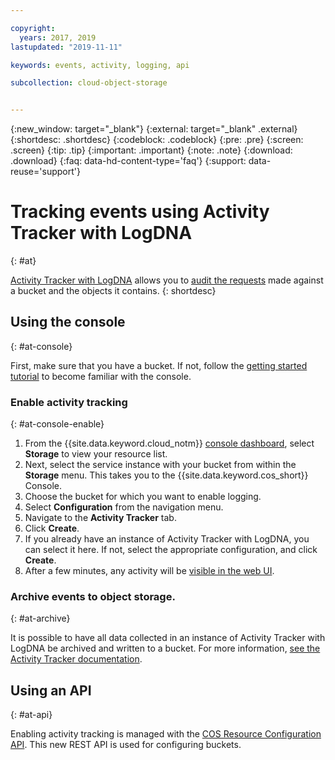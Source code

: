 ```yaml
---

copyright:
  years: 2017, 2019
lastupdated: "2019-11-11"

keywords: events, activity, logging, api

subcollection: cloud-object-storage


---
```

{:new_window: target="_blank"}
{:external: target="_blank" .external}
{:shortdesc: .shortdesc}
{:codeblock: .codeblock}
{:pre: .pre}
{:screen: .screen}
{:tip: .tip}
{:important: .important}
{:note: .note}
{:download: .download} 
{:faq: data-hd-content-type='faq'}
{:support: data-reuse='support'}

# Tracking events using Activity Tracker with LogDNA
{: #at}

[Activity Tracker with LogDNA](/docs/Activity-Tracker-with-LogDNA?topic=Activity-Tracker-with-LogDNA-getting-started) allows you to [audit the requests](/docs/cloud-object-storage?topic=cloud-object-storage-at-events) made against a bucket and the objects it contains.
{: shortdesc}

## Using the console
{: #at-console}

First, make sure that you have a bucket. If not, follow the [getting started tutorial](/docs/cloud-object-storage?topic=cloud-object-storage-getting-started-cloud-object-storage) to become familiar with the console. 

### Enable activity tracking
{: #at-console-enable}

1. From the {{site.data.keyword.cloud_notm}} [console dashboard](https://cloud.ibm.com/), select **Storage** to view your resource list.
2. Next, select the service instance with your bucket from within the **Storage** menu. This takes you to the {{site.data.keyword.cos_short}} Console.
3. Choose the bucket for which you want to enable logging.
4. Select **Configuration** from the navigation menu.
5. Navigate to the **Activity Tracker** tab.
6. Click **Create**.
7. If you already have an instance of Activity Tracker with LogDNA, you can select it here.  If not, select the appropriate configuration, and click **Create**.
8. After a few minutes, any activity will be [visible in the web UI](/docs/Activity-Tracker-with-LogDNA?topic=Activity-Tracker-with-LogDNA-launch).

### Archive events to object storage.
{: #at-archive}

It is possible to have all data collected in an instance of Activity Tracker with LogDNA be archived and written to a bucket.  For more information, [see the Activity Tracker documentation](/docs/Activity-Tracker-with-LogDNA?topic=logdnaat-archiving).


## Using an API
{: #at-api}

Enabling activity tracking is managed with the [COS Resource Configuration API](https://cloud.ibm.com/apidocs/cos/cos-configuration). This new REST API is used for configuring buckets.
